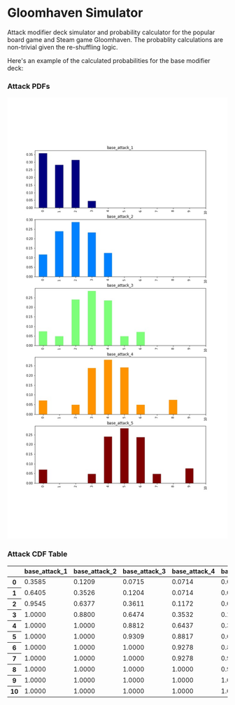 # Gloomhaven Simulator

Attack modifier deck simulator and probability calculator for the popular board game and Steam game Gloomhaven. The probablity calculations are non-trivial given the re-shuffling logic.

Here's an example of the calculated probabilities for the base modifier deck:

<h3 align=left> Attack PDFs </h3>

![](./assets/base_deck.jpg)

<h3 align=left> Attack CDF Table </h3>

<table border="0" class="table">
  <thead>
    <tr style="text-align: right;">
      <th></th>
      <th>base_attack_1</th>
      <th>base_attack_2</th>
      <th>base_attack_3</th>
      <th>base_attack_4</th>
      <th>base_attack_5</th>
    </tr>
  </thead>
  <tbody>
    <tr>
      <th>0</th>
      <td>0.3585</td>
      <td>0.1209</td>
      <td>0.0715</td>
      <td>0.0714</td>
      <td>0.0700</td>
    </tr>
    <tr>
      <th>1</th>
      <td>0.6405</td>
      <td>0.3526</td>
      <td>0.1204</td>
      <td>0.0714</td>
      <td>0.0700</td>
    </tr>
    <tr>
      <th>2</th>
      <td>0.9545</td>
      <td>0.6377</td>
      <td>0.3611</td>
      <td>0.1172</td>
      <td>0.0700</td>
    </tr>
    <tr>
      <th>3</th>
      <td>1.0000</td>
      <td>0.8800</td>
      <td>0.6474</td>
      <td>0.3532</td>
      <td>0.1181</td>
    </tr>
    <tr>
      <th>4</th>
      <td>1.0000</td>
      <td>1.0000</td>
      <td>0.8812</td>
      <td>0.6437</td>
      <td>0.3534</td>
    </tr>
    <tr>
      <th>5</th>
      <td>1.0000</td>
      <td>1.0000</td>
      <td>0.9309</td>
      <td>0.8817</td>
      <td>0.6410</td>
    </tr>
    <tr>
      <th>6</th>
      <td>1.0000</td>
      <td>1.0000</td>
      <td>1.0000</td>
      <td>0.9278</td>
      <td>0.8788</td>
    </tr>
    <tr>
      <th>7</th>
      <td>1.0000</td>
      <td>1.0000</td>
      <td>1.0000</td>
      <td>0.9278</td>
      <td>0.9274</td>
    </tr>
    <tr>
      <th>8</th>
      <td>1.0000</td>
      <td>1.0000</td>
      <td>1.0000</td>
      <td>1.0000</td>
      <td>0.9274</td>
    </tr>
    <tr>
      <th>9</th>
      <td>1.0000</td>
      <td>1.0000</td>
      <td>1.0000</td>
      <td>1.0000</td>
      <td>1.0000</td>
    </tr>
    <tr>
      <th>10</th>
      <td>1.0000</td>
      <td>1.0000</td>
      <td>1.0000</td>
      <td>1.0000</td>
      <td>1.0000</td>
    </tr>
  </tbody>
</table>
